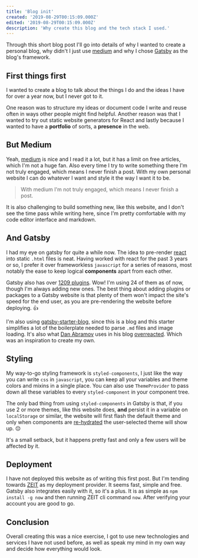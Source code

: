 ```yaml
---
title: 'Blog init'
created: '2019-08-29T00:15:09.000Z'
edited: '2019-08-29T00:15:09.000Z'
description: 'Why create this blog and the tech stack I used.'
---
```


Through this short blog post I'll go into details of why I wanted to create a personal blog, why didn't I just use [medium](https://medium.com) and why I chose [Gatsby](https://gatsbyjs.org) as the blog's framework.

## First things first

I wanted to create a blog to talk about the things I do and the ideas I have for over a year now, but I never got to it.

One reason was to structure my ideas or document code I write and reuse often in ways other people might find helpful. Another reason was that I wanted to try out static website generators for React and lastly because I wanted to have a **portfolio** of sorts, a **presence** in the web.

## But Medium

Yeah, [medium](https://medium.com) is nice and I read it a lot, but it has a limit on free articles, which I'm not a huge fan. Also every time I try to write something there I'm not truly engaged, which means I never finish a post. With my own personal website I can do whatever I want and style it the way I want it to be.

<blockquote class="right">With medium I'm not truly engaged, which means I never finish a post.</blockquote>

It is also challenging to build something new, like this website, and I don't see the time pass while writing here, since I'm pretty comfortable with my code editor interface and markdown.

## And Gatsby

I had my eye on gatsby for quite a while now. The idea to pre-render [react](https://reactjs.org/) into static `.html` files is neat. Having worked with react for the past 3 years or so, I prefer it over frameworkless `javascript` for a series of reasons, most notably the ease to keep logical **components** apart from each other.

Gatsby also has over [1209 plugins](https://www.gatsbyjs.org/plugins/). Wow! I'm using 24 of them as of now, though I'm always adding new ones. The best thing about adding plugins or packages to a Gatsby website is that plenty of them won't impact the site's speed for the end user, as you are pre-rendering the website before deploying. 👍

I'm also using [gatsby-starter-blog](https://www.gatsbyjs.org/starters/gatsbyjs/gatsby-starter-blog/), since this is a blog and this starter simplifies a lot of the boilerplate needed to parse `.md` files and image loading. It's also what [Dan Abramov](https://github.com/gaearon) uses in his blog [overreacted](https://overreacted.io/). Which was an inspiration to create my own.

## Styling

My way-to-go styling framework is `styled-components`, I just like the way you can write `css` in `javascript`, you can keep all your variables and theme colors and mixins in a single place. You can also use `ThemeProvider` to pass down all these variables to every `styled-component` in your component tree.

The only bad thing from using `styled-components` in Gatsby is that, if you use 2 or more themes, like this website does, **and** persist it in a variable on `localStorage` or similar, the website will first flash the default theme and only when components are [re-hydrated](https://reactjs.org/docs/react-dom.html#hydrate) the user-selected theme will show up. 😔

It's a small setback, but it happens pretty fast and only a few users will be affected by it.

## Deployment

I have not deployed this website as of writing this first post. But I'm tending towards [ZEIT](https://zeit.co/home) as my deployment provider. It seems fast, simple and free. Gatsby also integrates easily with it, so it's a plus. It is as simple as `npm install -g now` and then running ZEIT cli command `now`. After verifying your account you are good to go.

## Conclusion

Overall creating this was a nice exercise, I got to use new technologies and services I have not used before, as well as speak my mind in my own way and decide how everything would look.
